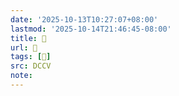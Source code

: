```yaml
---
date: '2025-10-13T10:27:07+08:00'
lastmod: '2025-10-14T21:46:45-08:00'
title: 􂿱
url: 􂿱
tags: [𤡯]
src: DCCV
note:
---
```

